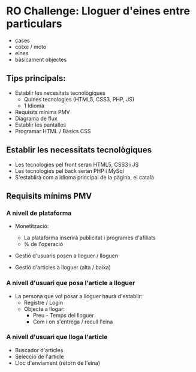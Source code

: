 # RO Challenge: Lloguer d'eines entre particulars

- cases
- cotxe / moto
- eines
- bàsicament objectes

## Tips principals:

- Establir les necesitats tecnològiques
  - Quines tecnologies (HTML5, CSS3, PHP, JS)
  - 1 Idioma
- Requisits mínims PMV
- Diagrama de flux
- Establir les pantalles
- Programar HTML / Bàsics CSS

## Establir les necessitats tecnològiques

- Les tecnologies pel front seran HTML5, CSS3 i JS
- Les tecnologies pel back seran PHP i MySql
- S'establirà com a idioma principal de la pàgina, el català

## Requisits mínims PMV

### A nivell de plataforma

- Monetització:

  - La plataforma inserirà publicitat i programes d'afiliats
  - % de l'operació

- Gestió d'usuaris posen a lloguer / lloguen
- Gestió d'articles a lloguer (alta / baixa)

### A nivell d'usuari que posa l'article a lloguer

- La persona que vol posar a lloguer haurà d'establir:
  - Registre / Login
  - Objecte a llogar:
    - Preu - Temps del lloguer
    - Com i on s'entrega / recull l'eina

### A nivell d'usuari que lloga l'article

- Buscador d'articles
- Selecció de l'article
- Lloc d'enviament (retorn de l'eina)
